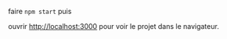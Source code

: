 faire `npm start` puis

ouvrir [http://localhost:3000](http://localhost:3000) pour voir le projet dans le navigateur.